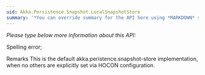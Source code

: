 ```yaml
---
uid: Akka.Persistence.Snapshot.LocalSnapshotStore
summary: '*You can override summary for the API here using *MARKDOWN* syntax'
---
```


*Please type below more information about this API:*

Spelling error; 

Remarks
This is the default akka.peristence.snapshot-store implementation, when no others are explicitly set via HOCON configuration.
